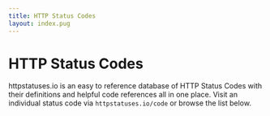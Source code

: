 ```yaml
---
title: HTTP Status Codes
layout: index.pug
---
```


# HTTP Status Codes

httpstatuses.io is an easy to reference database of HTTP Status Codes with their definitions and helpful code references all in one place. Visit an individual status code via `httpstatuses.io/code` or browse the list below.
